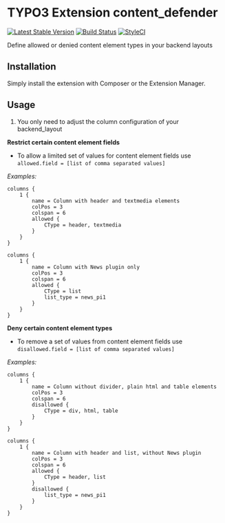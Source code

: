 # TYPO3 Extension content_defender

[![Latest Stable Version](https://img.shields.io/packagist/v/ichhabrecht/content-defender.svg)](https://packagist.org/packages/ichhabrecht/content-defender)
[![Build Status](https://img.shields.io/travis/IchHabRecht/content_defender/master.svg)](https://travis-ci.org/IchHabRecht/content_defender)
[![StyleCI](https://styleci.io/repos/90545143/shield?branch=master)](https://styleci.io/repos/90545143)

Define allowed or denied content element types in your backend layouts

## Installation

Simply install the extension with Composer or the Extension Manager.

## Usage

1. You only need to adjust the column configuration of your backend_layout

**Restrict certain content element fields**

- To allow a limited set of values for content element fields use `allowed.field = [list of comma separated values]`

*Examples:*
```
columns {
    1 {
        name = Column with header and textmedia elements
        colPos = 3
        colspan = 6
        allowed {
            CType = header, textmedia
        }
    }
}
```

```
columns {
    1 {
        name = Column with News plugin only
        colPos = 3
        colspan = 6
        allowed {
            CType = list
            list_type = news_pi1
        }
    }
}
```

**Deny certain content element types**

- To remove a set of values from content element fields use `disallowed.field = [list of comma separated values]`

*Examples:*
```
columns {
    1 {
        name = Column without divider, plain html and table elements
        colPos = 3
        colspan = 6
        disallowed {
            CType = div, html, table
        }
    }
}
```

```
columns {
    1 {
        name = Column with header and list, without News plugin
        colPos = 3
        colspan = 6
        allowed {
            CType = header, list
        }
        disallowed {
            list_type = news_pi1
        }
    }
}
```
